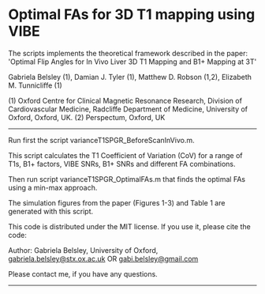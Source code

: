 # Optimal FAs for 3D T1 mapping using VIBE

The scripts implements the theoretical framework described in the paper:
'Optimal Flip Angles for In Vivo Liver 3D T1 Mapping and B1+ Mapping at 3T'

Gabriela Belsley (1), Damian J. Tyler (1), Matthew D. Robson (1,2), Elizabeth M. Tunnicliffe (1)

(1) Oxford Centre for Clinical Magnetic Resonance Research, Division of
Cardiovascular Medicine, Radcliffe Department of Medicine, University of Oxford,
Oxford, UK.
(2) Perspectum, Oxford, UK

---------------------------------------------

Run first the script varianceT1SPGR_BeforeScanInVivo.m.

This script calculates the T1 Coefficient of Variation (CoV) for a range of T1s, B1+ factors, VIBE SNRs, B1+ SNRs and different FA combinations.


Then run script varianceT1SPGR_OptimalFAs.m that finds the optimal FAs using a min-max approach. 

The simulation figures from the paper (Figures 1-3) and Table 1 are generated with this script. 

This code is distributed under the MIT license. If you use it, please cite the code: 

Author: Gabriela Belsley, University of Oxford, gabriela.belsley@stx.ox.ac.uk
OR gabi.belsley@gmail.com

Please contact me, if you have any questions. 

---------------------------------------------

